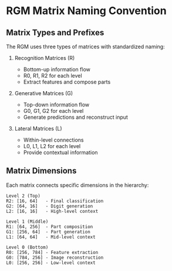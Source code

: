 # RGM Matrix Naming Convention

## Matrix Types and Prefixes

The RGM uses three types of matrices with standardized naming:

1. Recognition Matrices (R)
   - Bottom-up information flow
   - R0, R1, R2 for each level
   - Extract features and compose parts

2. Generative Matrices (G)
   - Top-down information flow
   - G0, G1, G2 for each level
   - Generate predictions and reconstruct input

3. Lateral Matrices (L)
   - Within-level connections
   - L0, L1, L2 for each level
   - Provide contextual information

## Matrix Dimensions

Each matrix connects specific dimensions in the hierarchy:

```
Level 2 (Top)
R2: [16, 64]   - Final classification
G2: [64, 16]   - Digit generation
L2: [16, 16]   - High-level context

Level 1 (Middle)
R1: [64, 256]  - Part composition
G1: [256, 64]  - Part generation
L1: [64, 64]   - Mid-level context

Level 0 (Bottom)
R0: [256, 784] - Feature extraction
G0: [784, 256] - Image reconstruction
L0: [256, 256] - Low-level context
``` 
